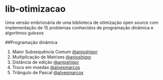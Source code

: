 # lib-otimizacao
Uma versão embrionária de uma biblioteca de otimização open source com implementação de 15 problemas conhecidos de programação dinâmica e algoritmos gulosos

##Programação dinâmica
  1. Maior Subsequência Comum [@anjoshigor](https://github.com/anjoshigor/anjoshigor)
  2. Multiplicação de Matrizes [@anjoshigor](https://github.com/anjoshigor/anjoshigor)
  3. Distância de edição [@anjoshigor](https://github.com/anjoshigor/anjoshigor)
  4. Troco em moedas [@alvesmarcos](https://github.com/anjoshigor/alvesmarcos)
  5. Triângulo de Pascal [@alvesmarcos](https://github.com/anjoshigor/alvesmarcos)
